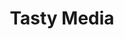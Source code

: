 ---
metadata:
    description: 'Web design case study by Ed Franks for Tasty Media. Tasty Media provides specialist video production and strategy services.'
    keywords: 'Design, Graphics, Website, Case Study, Web design, Social Marketing, UI, UX, Case Study'
body_classes: "project-page"
template: tasty-media
title: Tasty Media
vert_text: Web Design
details:
    -
        client: "Tasty Media"
        role: "Design, Development"
        year: "2016"
        url: "http://www.tastymedia.co.uk/"
background: bg-bw.jpg
main_img: main.jpg
laptop_img: laptop.png
intro_title: Video production and strategy specialists
intro_text: Tasty media wanted a website to introduce potential clients to the company, be an information hub for existing clients and to encourage potential clients to get in touch.<br><br>I designed them a site which allowed them to stand out from there compeititors, despite being a small company. The site informs potential clients about their services and process in a clear and concise manner.

inner_bgtext_1: About
inner_label_1: How We Work
inner_bgtext_2: Case Studies
inner_label_2: Case Studies
heading_font: Poppins
body_font: Heebo

---